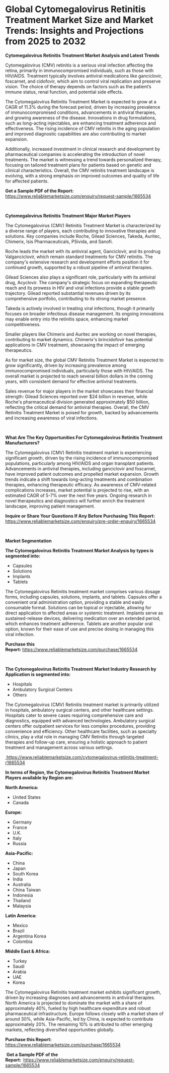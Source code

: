 <p><h1>Global Cytomegalovirus Retinitis Treatment Market Size and Market Trends: Insights and Projections from 2025 to 2032</h1></p><p><strong>Cytomegalovirus Retinitis Treatment Market Analysis and Latest Trends</strong></p>
<p><p>Cytomegalovirus (CMV) retinitis is a serious viral infection affecting the retina, primarily in immunocompromised individuals, such as those with HIV/AIDS. Treatment typically involves antiviral medications like ganciclovir, foscarnet, and cidofovir, which aim to control viral replication and preserve vision. The choice of therapy depends on factors such as the patient’s immune status, renal function, and potential side effects. </p><p>The Cytomegalovirus Retinitis Treatment Market is expected to grow at a CAGR of 11.3% during the forecast period, driven by increasing prevalence of immunocompromised conditions, advancements in antiviral therapies, and growing awareness of the disease. Innovations in drug formulations, such as long-acting injectables, are enhancing treatment adherence and effectiveness. The rising incidence of CMV retinitis in the aging population and improved diagnostic capabilities are also contributing to market expansion. </p><p>Additionally, increased investment in clinical research and development by pharmaceutical companies is accelerating the introduction of novel treatments. The market is witnessing a trend towards personalized therapy, focusing on tailored treatment plans for patients based on genetic and clinical characteristics. Overall, the CMV retinitis treatment landscape is evolving, with a strong emphasis on improved outcomes and quality of life for affected patients.</p></p>
<p><strong>Get a Sample PDF of the Report:&nbsp;</strong> <a href="https://www.reliablemarketsize.com/enquiry/request-sample/1665534?utm_campaign=3533&utm_medium=2&utm_source=Github&utm_content=ia&utm_term=12042025&utm_id=cytomegalovirus-retinitis-treatment">https://www.reliablemarketsize.com/enquiry/request-sample/1665534</a></p>
<p>&nbsp;</p>
<p><strong>Cytomegalovirus Retinitis Treatment Major Market Players</strong></p>
<p><p>The Cytomegalovirus (CMV) Retinitis Treatment Market is characterized by a diverse range of players, each contributing to innovative therapies and solutions. Key companies include Roche, Gilead Sciences, Takeda, Auritec, Chimerix, Isis Pharmaceuticals, PSivida, and Sanofi.</p><p>Roche leads the market with its antiviral agent, Ganciclovir, and its prodrug Valganciclovir, which remain standard treatments for CMV retinitis. The company's extensive research and development efforts position it for continued growth, supported by a robust pipeline of antiviral therapies.</p><p>Gilead Sciences also plays a significant role, particularly with its antiviral drug, Acyclovir. The company's strategic focus on expanding therapeutic reach and its prowess in HIV and viral infections provide a stable growth trajectory. Gilead reported substantial revenues driven by its comprehensive portfolio, contributing to its strong market presence.</p><p>Takeda is actively involved in treating viral infections, though it primarily focuses on broader infectious disease management. Its ongoing innovations may enable entry into the retinitis space, enhancing market competitiveness.</p><p>Smaller players like Chimerix and Auritec are working on novel therapies, contributing to market dynamics. Chimerix's brincidofovir has potential applications in CMV treatment, showcasing the impact of emerging therapeutics.</p><p>As for market size, the global CMV Retinitis Treatment Market is expected to grow significantly, driven by increasing prevalence among immunocompromised individuals, particularly those with HIV/AIDS. The overall market is projected to reach several billion dollars in the coming years, with consistent demand for effective antiviral treatments.</p><p>Sales revenue for major players in the market showcases their financial strength: Gilead Sciences reported over $24 billion in revenue, while Roche's pharmaceutical division generated approximately $50 billion, reflecting the critical demand for antiviral therapies. Overall, the CMV Retinitis Treatment Market is poised for growth, backed by advancements and increasing awareness of viral infections.</p></p>
<p>&nbsp;</p>
<p><strong>What Are The Key Opportunities For Cytomegalovirus Retinitis Treatment Manufacturers?</strong></p>
<p><p>The Cytomegalovirus (CMV) Retinitis treatment market is experiencing significant growth, driven by the rising incidence of immunocompromised populations, particularly among HIV/AIDS and organ transplant patients. Advancements in antiviral therapies, including ganciclovir and foscarnet, have improved patient outcomes and propelled market expansion. Growth trends indicate a shift towards long-acting treatments and combination therapies, enhancing therapeutic efficacy. As awareness of CMV-related complications increases, market potential is projected to rise, with an estimated CAGR of 5-7% over the next five years. Ongoing research in novel therapeutics and diagnostics will further enrich the treatment landscape, improving patient management.</p></p>
<p><strong>Inquire or Share Your Questions If Any Before Purchasing This Report:</strong> <a href="https://www.reliablemarketsize.com/enquiry/pre-order-enquiry/1665534?utm_campaign=3533&utm_medium=2&utm_source=Github&utm_content=ia&utm_term=12042025&utm_id=cytomegalovirus-retinitis-treatment">https://www.reliablemarketsize.com/enquiry/pre-order-enquiry/1665534</a></p>
<p>&nbsp;</p>
<p><strong>Market Segmentation</strong></p>
<p><strong>The Cytomegalovirus Retinitis Treatment Market Analysis by types is segmented into:</strong></p>
<p><ul><li>Capsules</li><li>Solutions</li><li>Implants</li><li>Tablets</li></ul></p>
<p><p>The Cytomegalovirus Retinitis treatment market comprises various dosage forms, including capsules, solutions, implants, and tablets. Capsules offer a convenient oral administration option, providing a stable and easily consumable format. Solutions can be topical or injectable, allowing for direct application to affected areas or systemic treatment. Implants serve as sustained-release devices, delivering medication over an extended period, which enhances treatment adherence. Tablets are another popular oral option, known for their ease of use and precise dosing in managing this viral infection.</p></p>
<p><strong>Purchase this Report:&nbsp;</strong><a href="https://www.reliablemarketsize.com/purchase/1665534?utm_campaign=3533&utm_medium=2&utm_source=Github&utm_content=ia&utm_term=12042025&utm_id=cytomegalovirus-retinitis-treatment">https://www.reliablemarketsize.com/purchase/1665534</a></p>
<p>&nbsp;</p>
<p><strong>The Cytomegalovirus Retinitis Treatment Market Industry Research by Application is segmented into:</strong></p>
<p><ul><li>Hospitals</li><li>Ambulatory Surgical Centers</li><li>Others</li></ul></p>
<p><p>The Cytomegalovirus (CMV) Retinitis treatment market is primarily utilized in hospitals, ambulatory surgical centers, and other healthcare settings. Hospitals cater to severe cases requiring comprehensive care and diagnostics, equipped with advanced technologies. Ambulatory surgical centers offer outpatient services for less complex procedures, providing convenience and efficiency. Other healthcare facilities, such as specialty clinics, play a vital role in managing CMV Retinitis through targeted therapies and follow-up care, ensuring a holistic approach to patient treatment and management across various settings.</p></p>
<p><a href="https://www.reliablemarketsize.com/cytomegalovirus-retinitis-treatment-r1665534?utm_campaign=3533&utm_medium=2&utm_source=Github&utm_content=ia&utm_term=12042025&utm_id=cytomegalovirus-retinitis-treatment">&nbsp;https://www.reliablemarketsize.com/cytomegalovirus-retinitis-treatment-r1665534</a></p>
<p><strong>In terms of Region, the Cytomegalovirus Retinitis Treatment Market Players available by Region are:</strong></p>
<p>
    <p> <strong> North America: </strong>
        <ul>
            <li>United States</li>
            <li>Canada</li>
        </ul>
        </p> 
    <p> <strong> Europe: </strong>
        <ul>
            <li>Germany</li>
            <li>France</li>
            <li>U.K.</li>
            <li>Italy</li>
            <li>Russia</li>
        </ul>
        </p> 
    <p> <strong> Asia-Pacific: </strong>
        <ul>
            <li>China</li>
            <li>Japan</li>
            <li>South Korea</li>
            <li>India</li>
            <li>Australia</li>
            <li>China Taiwan</li>
            <li>Indonesia</li>
            <li>Thailand</li>
            <li>Malaysia</li>
        </ul>
        </p> 
    <p> <strong> Latin America: </strong>
        <ul>
            <li>Mexico</li>
            <li>Brazil</li>
            <li>Argentina Korea</li>
            <li>Colombia</li>
        </ul>
        </p> 
    <p> <strong> Middle East & Africa: </strong>
        <ul>
            <li>Turkey</li>
            <li>Saudi</li>
            <li>Arabia</li>
            <li>UAE</li>
            <li>Korea</li>
        </ul>
    </p>
    </p>
<p><p>The Cytomegalovirus Retinitis treatment market exhibits significant growth, driven by increasing diagnoses and advancements in antiviral therapies. North America is projected to dominate the market with a share of approximately 40%, fueled by high healthcare expenditure and robust pharmaceutical infrastructure. Europe follows closely with a market share of around 30%, while Asia-Pacific, led by China, is expected to contribute approximately 20%. The remaining 10% is attributed to other emerging markets, reflecting diversified opportunities globally.</p></p>
<p><strong>Purchase this Report: </strong><a href="https://www.reliablemarketsize.com/purchase/1665534?utm_campaign=3533&utm_medium=2&utm_source=Github&utm_content=ia&utm_term=12042025&utm_id=cytomegalovirus-retinitis-treatment">https://www.reliablemarketsize.com/purchase/1665534</a></p>
<p>&nbsp;<strong>Get a Sample PDF of the Report:&nbsp;&nbsp;</strong><a href="https://www.reliablemarketsize.com/enquiry/request-sample/1665534?utm_campaign=3533&utm_medium=2&utm_source=Github&utm_content=ia&utm_term=12042025&utm_id=cytomegalovirus-retinitis-treatment">https://www.reliablemarketsize.com/enquiry/request-sample/1665534</a></p>
<p><strong></strong></p>
<p><p></p><p></p><p></p></p>